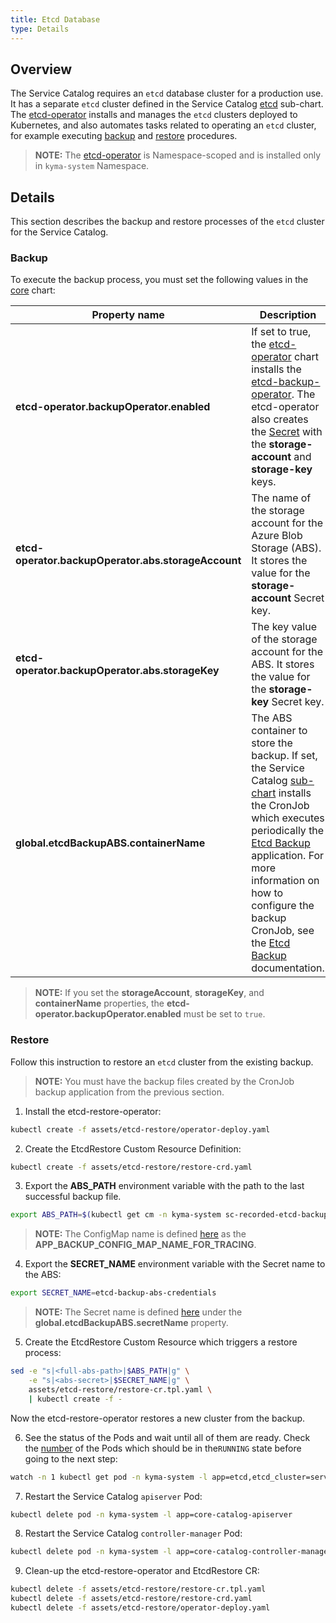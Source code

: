 ```yaml
---
title: Etcd Database
type: Details
---
```


## Overview

The Service Catalog requires an `etcd` database cluster for a production use. 
It has a separate `etcd` cluster defined in the Service Catalog [etcd][sc-etcd-sub-chart] sub-chart. 
The [etcd-operator][etcd-operator] installs and manages the `etcd` clusters deployed to Kubernetes,
and also automates tasks related to operating an `etcd` cluster, for example executing [backup][etcd-backups] and [restore][etcd-restores] procedures. 

> **NOTE:** The [etcd-operator][etcd-operator] is Namespace-scoped and is installed only in `kyma-system` Namespace.

## Details

This section describes the backup and restore processes of the `etcd` cluster for the Service Catalog.

### Backup

To execute the backup process, you must set the following values in the [core][core-chart-values] chart:

| Property name              | Description |
|---------------------------------------------------|---|
| **etcd-operator.backupOperator.enabled**            | If set to true, the [etcd-operator][etcd-operator-chart] chart installs the [etcd-backup-operator][etcd-backup-operator-chart]. The etcd-operator also creates the [Secret][abs-creds] with the **storage-account** and **storage-key** keys.  |
| **etcd-operator.backupOperator.abs.storageAccount** | The name of the storage account for the Azure Blob Storage (ABS). It stores the value for the **storage-account** Secret key. |
| **etcd-operator.backupOperator.abs.storageKey**     | The key value of the storage account for the ABS. It stores the value for the **storage-key** Secret key. |
| **global.etcdBackupABS.containerName**              | The ABS container to store the backup. If set, the Service Catalog [sub-chart][sc-backup-sub-chart] installs the CronJob which executes periodically the [Etcd Backup][etcd-backup-app] application. For more information on how to configure the backup CronJob, see the [Etcd Backup][etcd-backup-app-readme] documentation. |

> **NOTE:** If you set the **storageAccount**, **storageKey**, and **containerName** properties, the **etcd-operator.backupOperator.enabled** must be set to `true`. 

### Restore

Follow this instruction to restore an `etcd` cluster from the existing backup.

> **NOTE:** You must have the backup files created by the CronJob backup application from the previous section.

1. Install the etcd-restore-operator:
```bash
kubectl create -f assets/etcd-restore/operator-deploy.yaml
```

2. Create the EtcdRestore Custom Resource Definition:
```bash
kubectl create -f assets/etcd-restore/restore-crd.yaml 
```

3. Export the **ABS_PATH** environment variable with the path to the last successful backup file.
```bash
export ABS_PATH=$(kubectl get cm -n kyma-system sc-recorded-etcd-backup-data -o=jsonpath='{.data.abs-backup-file-path-from-last-success}')
```

> **NOTE:** The ConfigMap name is defined [here][sc-backup-sub-chart] as the **APP_BACKUP_CONFIG_MAP_NAME_FOR_TRACING**.

4. Export the **SECRET_NAME** environment variable with the Secret name to the ABS:
```bash
export SECRET_NAME=etcd-backup-abs-credentials
```

> **NOTE:** The Secret name is defined [here](../../../resources/core/values.yaml) under the **global.etcdBackupABS.secretName** property.

5. Create the EtcdRestore Custom Resource which triggers a restore process:
```bash
sed -e "s|<full-abs-path>|$ABS_PATH|g" \
    -e "s|<abs-secret>|$SECRET_NAME|g" \
    assets/etcd-restore/restore-cr.tpl.yaml \
    | kubectl create -f -
```

Now the etcd-restore-operator restores a new cluster from the backup.

6. See the status of the Pods and wait until all of them are ready. Check the [number][sc-etcd-cluster-no] of the Pods which should be in the`RUNNING` state before going to the next step:
```bash
watch -n 1 kubectl get pod -n kyma-system -l app=etcd,etcd_cluster=service-catalog-core-etcd
```

7. Restart the Service Catalog `apiserver` Pod:
```bash
kubectl delete pod -n kyma-system -l app=core-catalog-apiserver
```

8. Restart the Service Catalog `controller-manager` Pod:
```bash
kubectl delete pod -n kyma-system -l app=core-catalog-controller-manager
```

9. Clean-up the etcd-restore-operator and EtcdRestore CR:
```bash
kubectl delete -f assets/etcd-restore/restore-cr.tpl.yaml
kubectl delete -f assets/etcd-restore/restore-crd.yaml
kubectl delete -f assets/etcd-restore/operator-deploy.yaml
```

[etcd-operator]:https://github.com/coreos/etcd-operator
[etcd-backups]:https://github.com/coreos/etcd-operator/blob/master/doc/user/walkthrough/backup-operator.md
[etcd-restores]:https://github.com/coreos/etcd-operator/blob/master/doc/user/walkthrough/restore-operator.md

[sc-etcd-sub-chart]:../../../resources/core/charts/service-catalog/charts/etcd/templates/etcd-cluster-cr.yaml
[sc-etcd-cluster-no]:../../../resources/core/charts/service-catalog/charts/etcd/templates/etcd-cluster-cr.yaml#L6
[sc-backup-sub-chart]:../../../resources/core/charts/service-catalog/charts/etcd/templates/backup-job.yaml
[etcd-operator-chart]:../../../resources/core/charts/service-catalog/charts/etcd
[etcd-backup-operator-chart]:../../../resources/core/charts/etcd-operator/templates/backup-deployment.yaml
[core-chart-values]:../../../resources/core/values.yaml

[etcd-backup-app-readme]:../../../tools/etcd-backup/README.md
[etcd-backup-app]:../../../tools/etcd-backup

[abs-creds]:../../../resources/core/charts/etcd-operator/templates/etcd-backup-abs-storage-secret.yaml